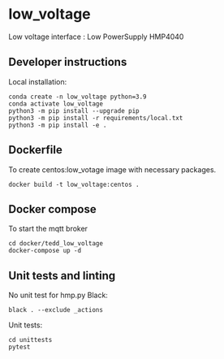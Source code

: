 # low_voltage

Low voltage interface : Low PowerSupply HMP4040

## Developer instructions

Local installation: 

```
conda create -n low_voltage python=3.9
conda activate low_voltage
python3 -m pip install --upgrade pip
python3 -m pip install -r requirements/local.txt
python3 -m pip install -e .  
```
## Dockerfile
To create centos:low_votage image with necessary packages.

```
docker build -t low_voltage:centos .
```

## Docker compose
To  start the mqtt broker

```
cd docker/tedd_low_voltage
docker-compose up -d 
```
## Unit tests and linting 
No unit test for hmp.py 
Black: 

```commandline
black . --exclude _actions
```

Unit tests: 

```commandline
cd unittests
pytest
```

